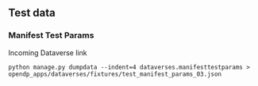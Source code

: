 
## Test data

### Manifest Test Params

Incoming Dataverse link

```
python manage.py dumpdata --indent=4 dataverses.manifesttestparams > opendp_apps/dataverses/fixtures/test_manifest_params_03.json
```